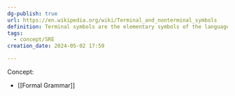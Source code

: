 ```yaml
---
dg-publish: true
url: https://en.wikipedia.org/wiki/Terminal_and_nonterminal_symbols
definition: Terminal symbols are the elementary symbols of the language defined as part of a formal grammar.
tags:
  - concept/SRE
creation_date: 2024-05-02 17:59

---
```

Concept:
- [[Formal Grammar]]
